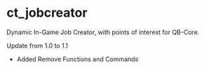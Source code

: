 # ct_jobcreator
Dynamic In-Game Job Creator, with points of interest for QB-Core.

Update from 1.0 to 1.1
* Added Remove Functions and Commands